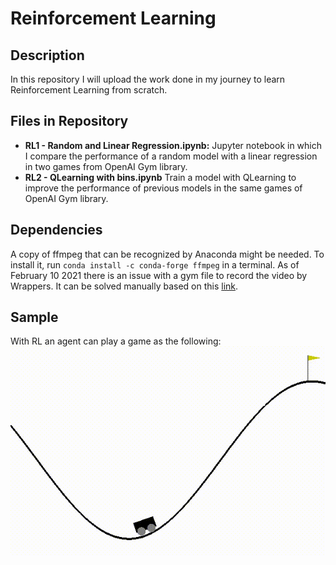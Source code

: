 # Reinforcement Learning

## Description
In this repository I will upload the work done in my journey to learn Reinforcement Learning from scratch.

## Files in Repository
* **RL1 - Random and Linear Regression.ipynb:** Jupyter notebook in which I compare the performance of a random model with a linear regression in two games from OpenAI Gym library.
* **RL2 - QLearning with bins.ipynb** Train a model with QLearning to improve the performance of previous models in the same games of OpenAI Gym library.

## Dependencies
A copy of ffmpeg that can be recognized by Anaconda might be needed. To install it, run `conda install -c conda-forge ffmpeg` in a terminal.
As of February 10 2021 there is an issue with a gym file to record the video by Wrappers. It can be solved manually based on this [link](https://github.com/openai/gym/issues/1925).

## Sample
With RL an agent can play a game as the following:
![Cartpole Game](videos/sample.gif)
